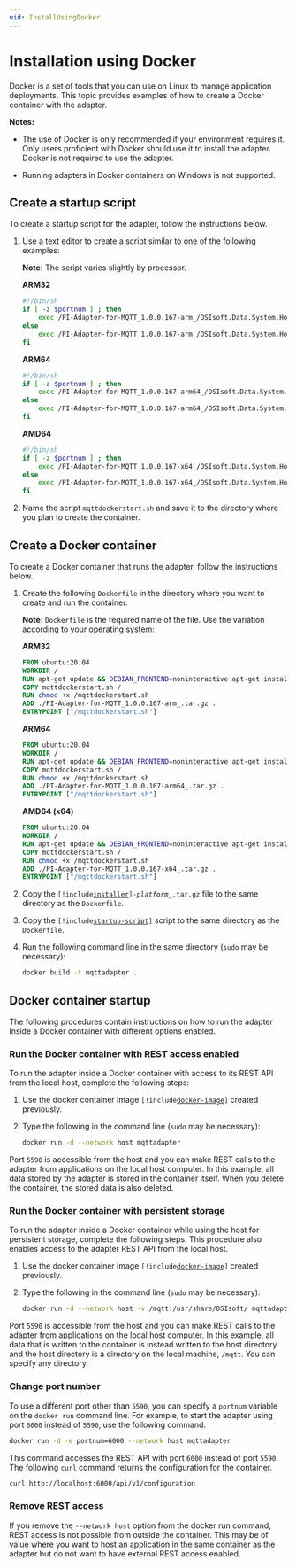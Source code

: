 ```yaml
---
uid: InstallUsingDocker
---
```


# Installation using Docker

Docker is a set of tools that you can use on Linux to manage application deployments. This topic provides examples of how to create a Docker container with the adapter.

**Notes:** 

- The use of Docker is only recommended if your environment requires it. Only users proficient with Docker should use it to install the adapter. Docker is not required to use the adapter.

- Running adapters in Docker containers on Windows is not supported.

## Create a startup script

To create a startup script for the adapter, follow the instructions below.

1. Use a text editor to create a script similar to one of the following examples:

    **Note:** The script varies slightly by processor.

	**ARM32**

	```bash
	#!/bin/sh
	if [ -z $portnum ] ; then
		exec /PI-Adapter-for-MQTT_1.0.0.167-arm_/OSIsoft.Data.System.Host
	else
		exec /PI-Adapter-for-MQTT_1.0.0.167-arm_/OSIsoft.Data.System.Host --port:$portnum
	fi
	```

	**ARM64**

	```bash
	#!/bin/sh
	if [ -z $portnum ] ; then
		exec /PI-Adapter-for-MQTT_1.0.0.167-arm64_/OSIsoft.Data.System.Host
	else
		exec /PI-Adapter-for-MQTT_1.0.0.167-arm64_/OSIsoft.Data.System.Host --port:$portnum
	fi
	```

	**AMD64**
			
	```bash
	#!/bin/sh
	if [ -z $portnum ] ; then
		exec /PI-Adapter-for-MQTT_1.0.0.167-x64_/OSIsoft.Data.System.Host
	else
		exec /PI-Adapter-for-MQTT_1.0.0.167-x64_/OSIsoft.Data.System.Host --port:$portnum
	fi
	```

2. Name the script `mqttdockerstart.sh` and save it to the directory where you plan to create the container.

## Create a Docker container

To create a Docker container that runs the adapter, follow the instructions below.

1. Create the following `Dockerfile` in the directory where you want to create and run the container.

    **Note:** `Dockerfile` is the required name of the file. Use the variation according to your operating system:

    **ARM32**
    
    ```dockerfile
	FROM ubuntu:20.04
	WORKDIR /
	RUN apt-get update && DEBIAN_FRONTEND=noninteractive apt-get install -y ca-certificates libicu60 libssl1.1 curl
	COPY mqttdockerstart.sh /
	RUN chmod +x /mqttdockerstart.sh
	ADD ./PI-Adapter-for-MQTT_1.0.0.167-arm_.tar.gz .
	ENTRYPOINT ["/mqttdockerstart.sh"]
	```
	**ARM64**

	```dockerfile
	FROM ubuntu:20.04
	WORKDIR /
	RUN apt-get update && DEBIAN_FRONTEND=noninteractive apt-get install -y ca-certificates libicu66 libssl1.1 curl
	COPY mqttdockerstart.sh /
	RUN chmod +x /mqttdockerstart.sh
	ADD ./PI-Adapter-for-MQTT_1.0.0.167-arm64_.tar.gz .
	ENTRYPOINT ["/mqttdockerstart.sh"]
	```

	**AMD64 (x64)**

	```dockerfile
	FROM ubuntu:20.04
	WORKDIR /
	RUN apt-get update && DEBIAN_FRONTEND=noninteractive apt-get install -y ca-certificates libicu66 libssl1.1 curl
	COPY mqttdockerstart.sh /
	RUN chmod +x /mqttdockerstart.sh
	ADD ./PI-Adapter-for-MQTT_1.0.0.167-x64_.tar.gz .
	ENTRYPOINT ["/mqttdockerstart.sh"]
	```

2. Copy the <code>[!include[installer](../_includes/inline/installer-name.md)]-<var>platform</var>_.tar.gz</code> file to the same directory as the `Dockerfile`.

3. Copy the <code>[!include[startup-script](../_includes/inline/startup-script.md)]</code> script to the same directory as the `Dockerfile`.

4. Run the following command line in the same directory (`sudo` may be necessary):

	```bash
	docker build -t mqttadapter .
	```

## Docker container startup

The following procedures contain instructions on how to run the adapter inside a Docker container with different options enabled.

### Run the Docker container with REST access enabled

To run the adapter inside a Docker container with access to its REST API from the local host, complete the following steps:

1. Use the docker container image <code>[!include[docker-image](../_includes/inline/docker-image.md)]</code> created previously.

2. Type the following in the command line (`sudo` may be necessary):

    ```bash
    docker run -d --network host mqttadapter
    ```

Port `5590` is accessible from the host and you can make REST calls to the adapter from applications on the local host computer. In this example, all data stored by the adapter is stored in the container itself. When you delete the container, the stored data is also deleted.

### Run the Docker container with persistent storage

To run the adapter inside a Docker container while using the host for persistent storage, complete the following steps. This procedure also enables access to the adapter REST API from the local host.

1. Use the docker container image <code>[!include[docker-image](../_includes/inline/docker-image.md)]</code> created previously.

2. Type the following in the command line (`sudo` may be necessary):

    ```bash
	docker run -d --network host -v /mqtt:/usr/share/OSIsoft/ mqttadapter
	```

Port `5590` is accessible from the host and you can make REST calls to the adapter from applications on the local host computer. In this example, all data that is written to the container is instead written to the host directory and the host directory is a directory on the local machine, `/mqtt`. You can specify any directory.

### Change port number

To use a different port other than `5590`, you can specify a `portnum` variable on the `docker run` command line. For example, to start the adapter using port `6000` instead of `5590`, use the following command:

```bash
docker run -d -e portnum=6000 --network host mqttadapter
```

This command accesses the REST API with port `6000` instead of port `5590`. The following `curl` command returns the configuration for the container.

```bash
curl http://localhost:6000/api/v1/configuration
```

### Remove REST access

If you remove the `--network host` option from the docker run command, REST access is not possible from outside the container. This may be of value where you want to host an application in the same container as the adapter but do not want to have external REST access enabled.
